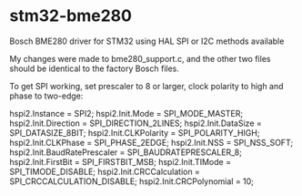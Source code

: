 # stm32-bme280
Bosch BME280 driver for STM32 using HAL
SPI or I2C methods available

My changes were made to bme280_support.c, and the other two files should be identical to the factory Bosch files.

To get SPI working, set prescaler to 8 or larger, clock polarity to high and phase to two-edge:

  hspi2.Instance = SPI2;
  hspi2.Init.Mode = SPI_MODE_MASTER;
  hspi2.Init.Direction = SPI_DIRECTION_2LINES;
  hspi2.Init.DataSize = SPI_DATASIZE_8BIT;
  hspi2.Init.CLKPolarity = SPI_POLARITY_HIGH;
  hspi2.Init.CLKPhase = SPI_PHASE_2EDGE;
  hspi2.Init.NSS = SPI_NSS_SOFT;
  hspi2.Init.BaudRatePrescaler = SPI_BAUDRATEPRESCALER_8;
  hspi2.Init.FirstBit = SPI_FIRSTBIT_MSB;
  hspi2.Init.TIMode = SPI_TIMODE_DISABLE;
  hspi2.Init.CRCCalculation = SPI_CRCCALCULATION_DISABLE;
  hspi2.Init.CRCPolynomial = 10;
  
  
